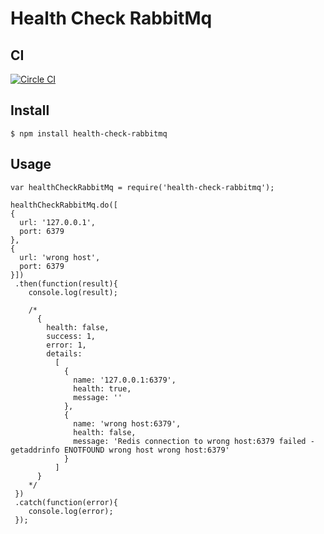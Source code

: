 # Health Check RabbitMq

## CI
[![Circle CI](https://circleci.com/gh/LucasRodrigues/health-check-rabbitmq.svg?style=svg)](https://circleci.com/gh/LucasRodrigues/health-check-rabbitmq)

## Install

```
$ npm install health-check-rabbitmq
```

## Usage

```
var healthCheckRabbitMq = require('health-check-rabbitmq');

healthCheckRabbitMq.do([
{
  url: '127.0.0.1',
  port: 6379
},
{
  url: 'wrong host',
  port: 6379
}])
 .then(function(result){
    console.log(result);

    /*
      {
        health: false,
        success: 1,
        error: 1,
        details:
          [
            {
              name: '127.0.0.1:6379',
              health: true,
              message: ''
            },
            {
              name: 'wrong host:6379',
              health: false,
              message: 'Redis connection to wrong host:6379 failed - getaddrinfo ENOTFOUND wrong host wrong host:6379'
            }
          ]
      }
    */
 })
 .catch(function(error){
    console.log(error);
 });
```
